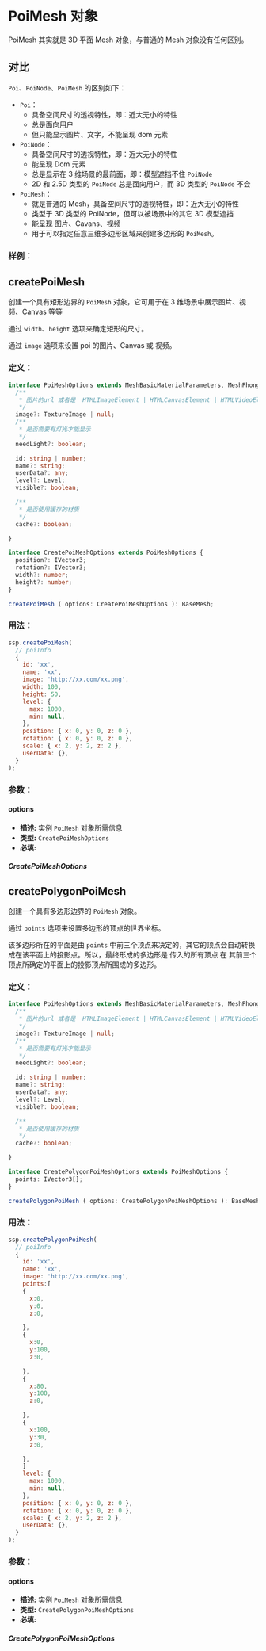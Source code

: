 # PoiMesh 对象
PoiMesh 其实就是 3D 平面 Mesh 对象，与普通的 Mesh 对象没有任何区别。


## 对比

`Poi`、`PoiNode`、`PoiMesh` 的区别如下：

- `Poi`：
  - 具备空间尺寸的透视特性，即：近大无小的特性
  - 总是面向用户
  - 但只能显示图片、文字，不能呈现 dom 元素
- `PoiNode`：
  - 具备空间尺寸的透视特性，即：近大无小的特性
  - 能呈现 Dom 元素
  - 总是显示在 3 维场景的最前面，即：模型遮挡不住 `PoiNode`
  - 2D 和 2.5D 类型的 `PoiNode` 总是面向用户，而 3D 类型的 `PoiNode` 不会
- `PoiMesh`：
  - 就是普通的 Mesh，具备空间尺寸的透视特性，即：近大无小的特性
  - 类型于 3D 类型的 PoiNode，但可以被场景中的其它 3D 模型遮挡
  - 能呈现 图片、Cavans、视频
  - 用于可以指定任意三维多边形区域来创建多边形的 `PoiMesh`。

### 样例：

<Docs-Iframe src="poiMesh/createPoiMesh.html" />

## createPoiMesh

创建一个具有矩形边界的 `PoiMesh` 对象，它可用于在 3 维场景中展示图片、视频、Canvas 等等

通过 `width`、`height` 选项来确定矩形的尺寸。

通过 `image` 选项来设置 poi 的图片、Canvas 或 视频。

### 定义：

```ts
interface PoiMeshOptions extends MeshBasicMaterialParameters, MeshPhongMaterialParameters {
  /**
   * 图片的url 或者是  HTMLImageElement | HTMLCanvasElement | HTMLVideoElement
   */
  image?: TextureImage | null;
  /**
   * 是否需要有灯光才能显示
   */
  needLight?: boolean;

  id: string | number;
  name?: string;
  userData?: any;
  level?: Level;
  visible?: boolean;

  /**
   * 是否使用缓存的材质
   */
  cache?: boolean;

}

interface CreatePoiMeshOptions extends PoiMeshOptions {
  position?: IVector3;
  rotation?: IVector3;
  width?: number;
  height?: number;
}

createPoiMesh ( options: CreatePoiMeshOptions ): BaseMesh;
```

### 用法：

```js
ssp.createPoiMesh(
  // poiInfo
  {
    id: 'xx',
    name: 'xx',
    image: 'http://xx.com/xx.png',
    width: 100,
    height: 50,
    level: {
      max: 1000,
      min: null,
    },
    position: { x: 0, y: 0, z: 0 },
    rotation: { x: 0, y: 0, z: 0 },
    scale: { x: 2, y: 2, z: 2 },
    userData: {},
  }
);
```

### 参数：

#### options

- **描述:** 实例 `PoiMesh` 对象所需信息
- **类型:** `CreatePoiMeshOptions`
- **必填:** <Base-RequireIcon :isRequire="true"/>

##### CreatePoiMeshOptions

<Docs-Table
    :data="[
      { prop: 'id', desc: '唯一ID', type: 'string | number', require: true, default: '' },
      { prop: 'name', desc: '名称', type: 'string', require: false, default: '' },
      { prop: 'image', desc: '图片资源路径', type: 'string', require: true, default: '' },
      { prop: 'width', desc: 'PoiMesh 的宽', type: 'number', require: false, default: '1' },
      { prop: 'height', desc: 'PoiMesh 的高', type: 'number', require: false, default: '1' },
      { prop: 'level', desc: '显示层级范围', type: 'Level', require: false, default: '{ max: null, min: null }', link: '../guide/types.html#level' },
      { prop: 'visible', desc: '是否可见', type: 'boolean', require: false, default: 'true' },
      { prop: 'position', desc: '位置坐标', type: 'Position', require: false, default: '{ x: 0, y: 0, z: 0 }', link: '../guide/types.html#position' },
      { prop: 'rotation', desc: '旋转弧度', type: 'Rotation', require: false, default: '{ x: 0, y: 0, z: 0 }', link: '../guide/types.html#rotation' },
      { prop: 'scale', desc: '缩放比例', type: 'Scale', require: false, default: '{ x: 1, y: 1, z: 1 }', link: '../guide/types.html#scale' },
      { prop: 'userData', desc: '用户数据', type: 'any', require: false, default: '{}' },
      { prop: 'needLight', desc: '是否需要有灯光才能显示', type: 'boolean', require: false, default: 'false' },
      { prop: 'cache', desc: '是否使用缓存的材质', type: 'boolean', require: false, default: 'true' },
    ]"
/>

## createPolygonPoiMesh

创建一个具有多边形边界的 `PoiMesh` 对象。

通过 `points` 选项来设置多边形的顶点的世界坐标。

该多边形所在的平面是由 `points` 中前三个顶点来决定的，其它的顶点会自动转换成在该平面上的投影点。所以，最终形成的多边形是 传入的所有顶点 在 其前三个顶点所确定的平面上的投影顶点所围成的多边形。

### 定义：

```ts
interface PoiMeshOptions extends MeshBasicMaterialParameters, MeshPhongMaterialParameters {
  /**
   * 图片的url 或者是  HTMLImageElement | HTMLCanvasElement | HTMLVideoElement
   */
  image?: TextureImage | null;
  /**
   * 是否需要有灯光才能显示
   */
  needLight?: boolean;

  id: string | number;
  name?: string;
  userData?: any;
  level?: Level;
  visible?: boolean;

  /**
   * 是否使用缓存的材质
   */
  cache?: boolean;

}

interface CreatePolygonPoiMeshOptions extends PoiMeshOptions {
  points: IVector3[];
}

createPolygonPoiMesh ( options: CreatePolygonPoiMeshOptions ): BaseMesh;
```

### 用法：

```js
ssp.createPolygonPoiMesh(
  // poiInfo
  {
    id: 'xx',
    name: 'xx',
    image: 'http://xx.com/xx.png',
    points:[
    {
      x:0,
      y:0,
      z:0,

    },
    {
      x:0,
      y:100,
      z:0,

    },
    {
      x:80,
      y:100,
      z:0,

    },
    {
      x:100,
      y:30,
      z:0,

    },
    ]
    level: {
      max: 1000,
      min: null,
    },
    position: { x: 0, y: 0, z: 0 },
    rotation: { x: 0, y: 0, z: 0 },
    scale: { x: 2, y: 2, z: 2 },
    userData: {},
  }
);
```

### 参数：

#### options

- **描述:** 实例 `PoiMesh` 对象所需信息
- **类型:** `CreatePolygonPoiMeshOptions`
- **必填:** <Base-RequireIcon :isRequire="true"/>

##### CreatePolygonPoiMeshOptions

<Docs-Table
    :data="[
      { prop: 'id', desc: '唯一ID', type: 'string | number', require: true, default: '' },
      { prop: 'name', desc: '名称', type: 'string', require: false, default: '' },
      { prop: 'image', desc: '图片资源路径', type: 'string', require: true, default: '' },
      {
        prop: 'points', desc: '多边形的顶点列表', type: 'IVector3[]', require: true, default: ''
      },
      { prop: 'level', desc: '显示层级范围', type: 'Level', require: false, default: '{ max: null, min: null }', link: '../guide/types.html#level' },
      { prop: 'visible', desc: '是否可见', type: 'boolean', require: false, default: 'true' },
      { prop: 'scale', desc: '缩放比例', type: 'Scale', require: false, default: '{ x: 1, y: 1, z: 1 }', link: '../guide/types.html#scale' },
      { prop: 'userData', desc: '用户数据', type: 'any', require: false, default: '{}' },
      { prop: 'needLight', desc: '是否需要有灯光才能显示', type: 'boolean', require: false, default: 'false' },
      { prop: 'cache', desc: '是否使用缓存的材质', type: 'boolean', require: false, default: 'true' },
    ]"
/>

